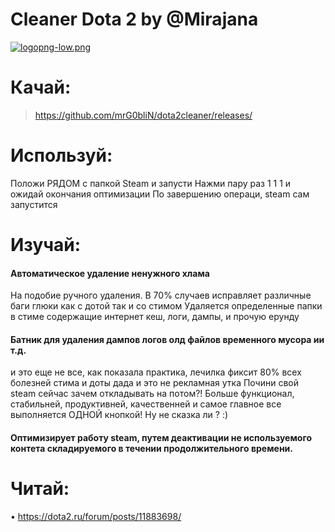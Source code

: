 #  Cleaner Dota 2 by @Mirajana
[![logopng-low.png](https://vistanews.ru/uploads/posts/2017-10/1508596664_1508572992_1.png)](https://github.com/mrG0bliN/dota2cleaner/releases/)

# Качай:
> https://github.com/mrG0bliN/dota2cleaner/releases/


# Используй:
Положи РЯДОМ с папкой Steam и запусти
Нажми пару раз 1 1 1 и ожидай окончания оптимизации
По завершению операци, steam сам запустится


# Изучай:
#### Автоматическое удаление ненужного хлама
На подобие ручного удаления. В 70% случаев исправляет различные баги глюки как с дотой так и со стимом
Удаляется определенные папки в стиме содержащие интернет кеш, логи, дампы, и прочую ерунду
#### Батник для удаления дампов логов олд файлов временного мусора ии т.д. 
и это еще не все, как показала практика, лечилка фиксит 80% всех болезней стима и доты дада и это не рекламная утка
Почини свой steam сейчас зачем откладывать на потом?!
Больше функционал, стабильней, продуктивней, качественней и самое главное
все выполняется ОДНОЙ кнопкой!
Ну не сказка ли ? :)
#### Оптимизирует работу steam, путем деактивации не используемого контета складируемого в течении продолжительного времени.


# Читай:
• https://dota2.ru/forum/posts/11883698/
